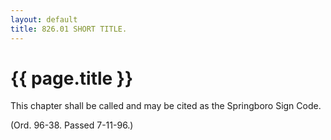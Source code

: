 ```yaml
---
layout: default 
title: 826.01 SHORT TITLE.
---
```


{{ page.title }}
================

This chapter shall be called and may be cited as the Springboro Sign
Code.

(Ord. 96-38. Passed 7-11-96.)
